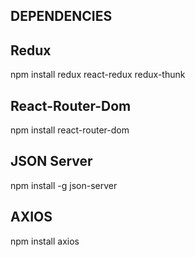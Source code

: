 ## DEPENDENCIES

## Redux
npm install redux react-redux redux-thunk

## React-Router-Dom

npm install react-router-dom

## JSON Server

npm install -g json-server

## AXIOS

npm install axios